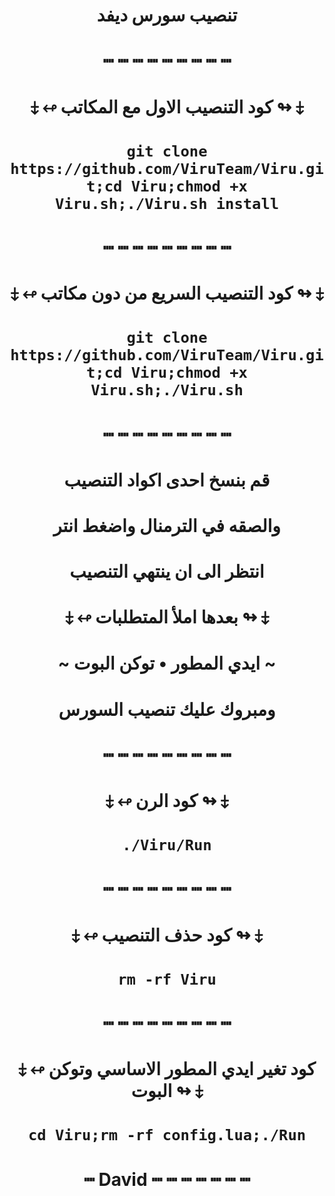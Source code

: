 # <p align="center" > تنصيب سورس ديفد
# <p align="center" > ┉ ┉ ┉ ┉ ┉ ┉ ┉ ┉ ┉
# <p align="center" > ⤈ ↫ كود التنصيب الاول مع المكاتب ↬ ⤈
# <p align="center" > `git clone https://github.com/ViruTeam/Viru.git;cd Viru;chmod +x Viru.sh;./Viru.sh install`
# <p align="center" > ┉ ┉ ┉ ┉ ┉ ┉ ┉ ┉ ┉
# <p align="center" > ⤈ ↫ كود التنصيب السريع من دون مكاتب ↬ ⤈
# <p align="center" > `git clone https://github.com/ViruTeam/Viru.git;cd Viru;chmod +x Viru.sh;./Viru.sh`
# <p align="center" > ┉ ┉ ┉ ┉ ┉ ┉ ┉ ┉ ┉
# <p align="center" > قم بنسخ احدى اكواد التنصيب
# <p align="center" > والصقه في الترمنال واضغط انتر
# <p align="center" > انتظر الى ان ينتهي التنصيب
# <p align="center" > ⤈ ↫ بعدها املأ المتطلبات ↬ ⤈
# <p align="center" > ~ ايدي المطور • توكن البوت ~
# <p align="center" > ومبروك عليك تنصيب السورس
# <p align="center" > ┉ ┉ ┉ ┉ ┉ ┉ ┉ ┉ ┉
# <p align="center" > ⤈ ↫ كود الرن ↬ ⤈
# <p align="center" > `./Viru/Run`
# <p align="center" > ┉ ┉ ┉ ┉ ┉ ┉ ┉ ┉ ┉
# <p align="center" > ⤈ ↫ كود حذف التنصيب ↬ ⤈
# <p align="center" > `rm -rf Viru`
# <p align="center" > ┉ ┉ ┉ ┉ ┉ ┉ ┉ ┉ ┉
# <p align="center" > ⤈ ↫ كود تغير ايدي المطور الاساسي وتوكن البوت ↬ ⤈
# <p align="center" > `cd Viru;rm -rf config.lua;./Run`
# <p align="center" > ┉ David ┉ ┉ ┉ ┉ ┉ ┉ ┉
